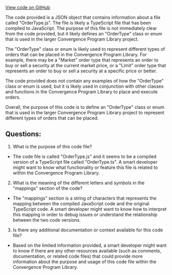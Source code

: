 [View code on GitHub](https://github.com/convergence-rfq/convergence-program-library/rfq/js/generated/types/OrderType.js.map)

The code provided is a JSON object that contains information about a file called "OrderType.js". The file is likely a TypeScript file that has been compiled to JavaScript. The purpose of this file is not immediately clear from the code provided, but it likely defines an "OrderType" class or enum that is used in the larger Convergence Program Library project.

The "OrderType" class or enum is likely used to represent different types of orders that can be placed in the Convergence Program Library. For example, there may be a "Market" order type that represents an order to buy or sell a security at the current market price, or a "Limit" order type that represents an order to buy or sell a security at a specific price or better.

The code provided does not contain any examples of how the "OrderType" class or enum is used, but it is likely used in conjunction with other classes and functions in the Convergence Program Library to place and execute orders.

Overall, the purpose of this code is to define an "OrderType" class or enum that is used in the larger Convergence Program Library project to represent different types of orders that can be placed.
## Questions: 
 1. What is the purpose of this code file?
- The code file is called "OrderType.js" and it seems to be a compiled version of a TypeScript file called "OrderType.ts". A smart developer might want to know what functionality or feature this file is related to within the Convergence Program Library.

2. What is the meaning of the different letters and symbols in the "mappings" section of the code?
- The "mappings" section is a string of characters that represents the mapping between the compiled JavaScript code and the original TypeScript code. A smart developer might want to know how to interpret this mapping in order to debug issues or understand the relationship between the two code versions.

3. Is there any additional documentation or context available for this code file?
- Based on the limited information provided, a smart developer might want to know if there are any other resources available (such as comments, documentation, or related code files) that could provide more information about the purpose and usage of this code file within the Convergence Program Library.